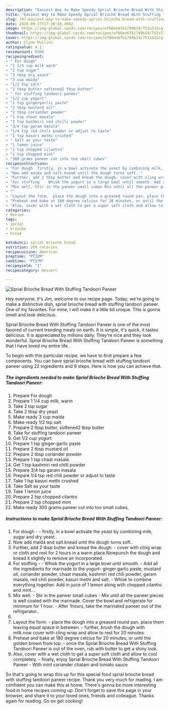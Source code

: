 ```yaml
---
description: "Easiest Way to Make Speedy Sprial Brioche Bread With Stuffing Tandoori Paneer"
title: "Easiest Way to Make Speedy Sprial Brioche Bread With Stuffing Tandoori Paneer"
slug: 747-easiest-way-to-make-speedy-sprial-brioche-bread-with-stuffing-tandoori-paneer
date: 2020-09-27T17:20:55.498Z
image: https://img-global.cpcdn.com/recipes/ef60ee6fb1799b19/751x532cq70/sprial-brioche-bread-with-stuffing-tandoori-paneer-recipe-main-photo.jpg
thumbnail: https://img-global.cpcdn.com/recipes/ef60ee6fb1799b19/751x532cq70/sprial-brioche-bread-with-stuffing-tandoori-paneer-recipe-main-photo.jpg
cover: https://img-global.cpcdn.com/recipes/ef60ee6fb1799b19/751x532cq70/sprial-brioche-bread-with-stuffing-tandoori-paneer-recipe-main-photo.jpg
author: Clyde Mullins
ratingvalue: 4.1
reviewcount: 9389
recipeingredient:
- " For dough"
- "1 1/4 cup milk warm"
- "2 tsp sugar"
- "2 tbsp dry yeast"
- "3 cup maida"
- "1/2 tsp salt"
- "2 tbsp butter softened2 tbsp butter"
- " for stuffing tandoori paneer"
- "1/2 cup yogurt"
- "1 tsp gingergarlic paste"
- "2 tbsp mustard oil"
- "2 tbsp coriander powder"
- "1 tsp chaat masala"
- "1 tsp kashmiri red chilli powder"
- "3/4 tsp garam masala"
- "1/4 tsp red chili powder or adjust to taste"
- "1 tsp kasuri methi crushed"
- " Salt as your taste"
- "1 lemon juice"
- "2 tsp chopped cilantro"
- "2 tsp chopped mint"
- "300 grams paneer cut into too small cubes"
recipeinstructions:
- "For dough  firstly, in a bowl activate the yeast by combining milk, sugar and dry yeast.."
- "Now add maida and salt.knead until the dough turns soft.."
- "Further, add 2 tbsp butter and knead the dough. cover with cling wrap or cloth and rest for 2 hours in a warm place.Nowpunch the dough and knead it slightly to remove air incorporated."
- "For stuffing    Whisk the yogurt in a large bowl until smooth. Add all the ingredients for marinade to the yogurt- ginger garlic paste, mustard oil, coriander powder, chaat masala, kashmiri red chili powder, garam masala, red chili powder, kasuri methi and salt. Whisk to combine everything together. Add in juice of 1 lemon along with chopped cilantro and mint..."
- "Mix well. Stir in the paneer small cubes Mix until all the paneer pieces is well coated with the marinade. Cover the bowl and refrigerate for minimum for 1 hour.  After 1hours, take the marinated paneer out of the refrigerator.."
- ""
- "Layout the form.  place the dough into a greased round pan. place them leaving equal space in between. further, brush the dough with milk.now cover with cling wrap and allow to rest for 20 minutes."
- "Preheat and bake at 180 degree celcius for 20 minutes, or until the golden brown from top. once the Sprial Brioche Bread With Stuffing Tandoori Paneer is out of the oven, rub with butter to get a shiny look."
- "Also, cover with a wet cloth to get a super soft cloth and allow to cool completely. finally, enjoy Sprial Brioche Bread With Stuffing Tandoori Paneer  With mint coriander chatani and tomato sauce"
categories:
- Recipe
tags:
- sprial
- brioche
- bread

katakunci: sprial brioche bread 
nutrition: 299 calories
recipecuisine: American
preptime: "PT32M"
cooktime: "PT57M"
recipeyield: "1"
recipecategory: Dessert

---
```



![Sprial Brioche Bread With Stuffing Tandoori Paneer](https://img-global.cpcdn.com/recipes/ef60ee6fb1799b19/751x532cq70/sprial-brioche-bread-with-stuffing-tandoori-paneer-recipe-main-photo.jpg)

Hey everyone, it's Jim, welcome to our recipe page. Today, we're going to make a distinctive dish, sprial brioche bread with stuffing tandoori paneer. One of my favorites. For mine, I will make it a little bit unique. This is gonna smell and look delicious.

Sprial Brioche Bread With Stuffing Tandoori Paneer is one of the most favored of current trending meals on earth. It is simple, it's quick, it tastes delicious. It is appreciated by millions daily. They're nice and they look wonderful. Sprial Brioche Bread With Stuffing Tandoori Paneer is something that I have loved my entire life.




To begin with this particular recipe, we have to first prepare a few components. You can have sprial brioche bread with stuffing tandoori paneer using 22 ingredients and 9 steps. Here is how you can achieve that.

<!--inarticleads1-->

##### The ingredients needed to make Sprial Brioche Bread With Stuffing Tandoori Paneer:

1. Prepare  For dough
1. Prepare 1 1/4 cup milk, warm
1. Take 2 tsp sugar
1. Take 2 tbsp dry yeast
1. Make ready 3 cup maida
1. Make ready 1/2 tsp salt
1. Prepare 2 tbsp butter, softened2 tbsp butter
1. Take  for stuffing tandoori paneer
1. Get 1/2 cup yogurt
1. Prepare 1 tsp ginger-garlic paste
1. Prepare 2 tbsp mustard oil
1. Prepare 2 tbsp coriander powder
1. Prepare 1 tsp chaat masala
1. Get 1 tsp kashmiri red chilli powder
1. Prepare 3/4 tsp garam masala
1. Prepare 1/4 tsp red chili powder or adjust to taste
1. Take 1 tsp kasuri methi crushed
1. Take  Salt as your taste
1. Take 1 lemon juice
1. Prepare 2 tsp chopped cilantro
1. Prepare 2 tsp chopped mint
1. Make ready 300 grams paneer cut into too small cubes,




<!--inarticleads2-->

##### Instructions to make Sprial Brioche Bread With Stuffing Tandoori Paneer:

1. For dough -  - firstly, in a bowl activate the yeast by combining milk, sugar and dry yeast..
1. Now add maida and salt.knead until the dough turns soft..
1. Further, add 2 tbsp butter and knead the dough. - cover with cling wrap or cloth and rest for 2 hours in a warm place.Nowpunch the dough and knead it slightly to remove air incorporated.
1. For stuffing  -   - Whisk the yogurt in a large bowl until smooth. - Add all the ingredients for marinade to the yogurt- ginger garlic paste, mustard oil, coriander powder, chaat masala, kashmiri red chili powder, garam masala, red chili powder, kasuri methi and salt. - Whisk to combine everything together. Add in juice of 1 lemon along with chopped cilantro and mint...
1. Mix well. - Stir in the paneer small cubes - Mix until all the paneer pieces is well coated with the marinade. Cover the bowl and refrigerate for minimum for 1 hour.  - After 1hours, take the marinated paneer out of the refrigerator..
1. 
1. Layout the form.  - place the dough into a greased round pan. place them leaving equal space in between. - further, brush the dough with milk.now cover with cling wrap and allow to rest for 20 minutes.
1. Preheat and bake at 180 degree celcius for 20 minutes, or until the golden brown from top. - once the Sprial Brioche Bread With Stuffing Tandoori Paneer is out of the oven, rub with butter to get a shiny look.
1. Also, cover with a wet cloth to get a super soft cloth and allow to cool completely. - finally, enjoy Sprial Brioche Bread With Stuffing Tandoori Paneer -  With mint coriander chatani and tomato sauce




So that's going to wrap this up for this special food sprial brioche bread with stuffing tandoori paneer recipe. Thank you very much for reading. I am confident you can make this at home. There's gonna be more interesting food in home recipes coming up. Don't forget to save this page in your browser, and share it to your loved ones, friends and colleague. Thanks again for reading. Go on get cooking!
